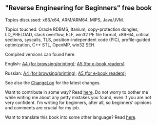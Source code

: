 "Reverse Engineering for Beginners" free book
---------------------------------------------

Topics discussed: x86/x64, ARM/ARM64, MIPS, Java/JVM.

Topics touched: Oracle RDBMS, Itanium, copy-protection dongles, LD_PRELOAD,
stack overflow, ELF, win32 PE file format, x86-64, critical sections, syscalls, 
TLS, position-independent code (PIC), profile-guided optimization, C++ STL, OpenMP, win32 SEH.

Compiled versions can found here:

English: 
[A4 (for browsing/printing)](http://beginners.re/Reverse_Engineering_for_Beginners-en.pdf);
[A5 (for e-book readers)](http://beginners.re/Reverse_Engineering_for_Beginners-en-A5.pdf)

Russian:
[A4 (for browsing/printing)](http://beginners.re/Reverse_Engineering_for_Beginners-ru.pdf);
[A5 (for e-book readers)](http://beginners.re/Reverse_Engineering_for_Beginners-ru-A5.pdf)

See also the [ChangeLog](https://github.com/dennis714/RE-for-beginners/blob/master/ChangeLog) for the latest changes.

Want to contribute in some way? Read [here](https://github.com/dennis714/RE-for-beginners/blob/master/CONTRIBUTING.md).
Do not worry to bother me while writing me about any petty mistakes you found, even if you are not very confident.
I'm writing for beginners, after all, so beginners' opinions and comments are crucial for my job.

Want to translate this book into some other language? Read [here](https://github.com/dennis714/RE-for-beginners/blob/master/Translation.md).
